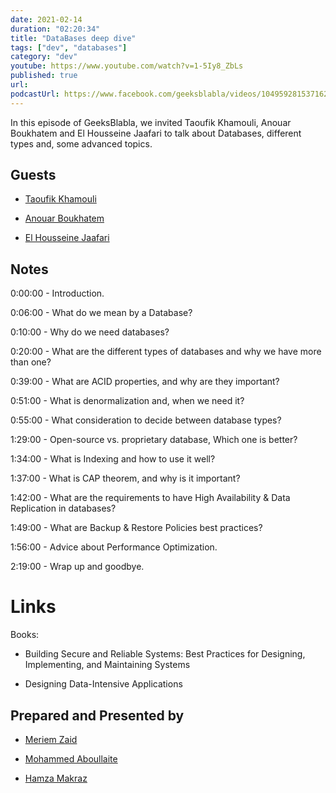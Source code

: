 ```yaml
---
date: 2021-02-14
duration: "02:20:34"
title: "DataBases deep dive"
tags: ["dev", "databases"]
category: "dev"
youtube: https://www.youtube.com/watch?v=1-5Iy8_ZbLs
published: true
url:
podcastUrl: https://www.facebook.com/geeksblabla/videos/104959281537162/
---
```


In this episode of GeeksBlabla, we invited Taoufik Khamouli, Anouar Boukhatem and El Housseine Jaafari to talk about Databases, different types and, some advanced topics.

## Guests

- [Taoufik Khamouli](#)

- [Anouar Boukhatem](#)

- [El Housseine Jaafari](#)

## Notes

0:00:00 - Introduction.

0:06:00 - What do we mean by a Database?

0:10:00 - Why do we need databases?

0:20:00 - What are the different types of databases and why we have more than one?

0:39:00 - What are ACID properties, and why are they important?

0:51:00 - What is denormalization and, when we need it?

0:55:00 - What consideration to decide between database types?

1:29:00 - Open-source vs. proprietary database, Which one is better?

1:34:00 - What is Indexing and how to use it well?

1:37:00 - What is CAP theorem, and why is it important?

1:42:00 - What are the requirements to have High Availability & Data Replication in databases?

1:49:00 - What are Backup & Restore Policies best practices?

1:56:00 - Advice about Performance Optimization.

2:19:00 - Wrap up and goodbye.

# Links

Books:

- Building Secure and Reliable Systems: Best Practices for Designing, Implementing, and Maintaining Systems

- Designing Data-Intensive Applications

## Prepared and Presented by

- [Meriem Zaid](https://www.facebook.com/MeriemZaid)

- [Mohammed Aboullaite](https://aboullaite.me/)

- [Hamza Makraz](https://web.facebook.com/MakrazHamza)
